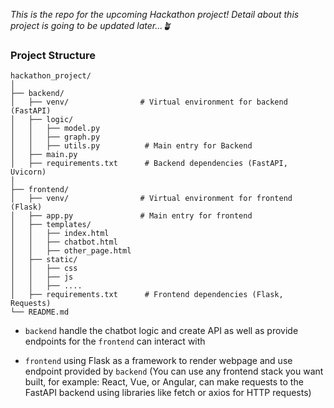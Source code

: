 *This is the repo for the upcoming Hackathon project! Detail about this project is going to be updated later...🪴*

### Project Structure
```
hackathon_project/
│
├── backend/
│   ├── venv/                # Virtual environment for backend (FastAPI)
│   ├── logic/
│   │   ├── model.py
│   │   ├── graph.py
│   │   ├── utils.py          # Main entry for Backend
│   ├── main.py 
│   ├── requirements.txt      # Backend dependencies (FastAPI, Uvicorn)
│
├── frontend/
│   ├── venv/                # Virtual environment for frontend (Flask)
│   ├── app.py               # Main entry for frontend
│   ├── templates/
│   │   ├── index.html
│   │   ├── chatbot.html
│   │   ├── other_page.html
│   ├── static/
│   │   ├── css
│   │   ├── js
│   │   ├── ....
│   ├── requirements.txt      # Frontend dependencies (Flask, Requests)
└── README.md
```

* ```backend``` handle the chatbot logic and create API as well as provide endpoints for the ```frontend``` can interact with

* ```frontend``` using Flask as a framework to render webpage and use endpoint provided by ```backend``` (You can use any frontend stack you want built, for example: React, Vue, or Angular, can make requests to the FastAPI backend using libraries like fetch or axios for HTTP requests)

